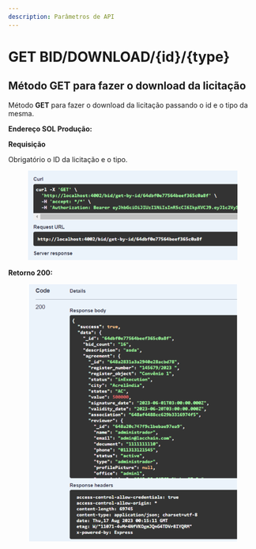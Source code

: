 ```yaml
---
description: Parâmetros de API
---
```


# GET BID/DOWNLOAD/{id}/{type}

## Método GET para fazer o download da licitação

Método **GET** para fazer o download da licitação passando o id e o tipo da mesma.

**Endereço SOL Produção:**&#x20;

**Requisição**

Obrigatório o ID da licitação e o tipo.

<figure><img src="../../.gitbook/assets/Screenshot_1 (2) (1) (1).png" alt=""><figcaption></figcaption></figure>

**Retorno 200:**

<figure><img src="../../.gitbook/assets/Screenshot_2 (1) (1) (1).png" alt=""><figcaption></figcaption></figure>

